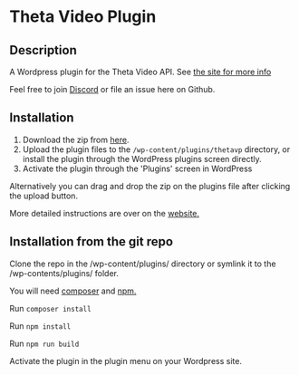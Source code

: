 # Theta Video Plugin 

## Description 
A Wordpress plugin for the Theta Video API. See [the site for more info](https://thetavideoplugin.com/)

Feel free to join [Discord](https://discord.gg/hArCMR9mky) or file an issue here on Github.

## Installation 

1. Download the zip from [here](https://github.com/thetavideoplugin/thetavideoplugin/releases/tag/V0.0.1). 
2. Upload the plugin files to the `/wp-content/plugins/thetavp` directory, or install the plugin through the WordPress
   plugins screen directly.
3. Activate the plugin through the 'Plugins' screen in WordPress

Alternatively you can drag and drop the zip on the plugins file after clicking the upload button.

More detailed instructions are over on the [website.](https://thetavideoplugin.com/)

## Installation from the git repo 
Clone the repo in the /wp-content/plugins/ directory or symlink it to the /wp-contents/plugins/ folder.

You will need [composer](https://getcomposer.org/doc/00-intro.md) and [npm.](https://docs.npmjs.com/downloading-and-installing-node-js-and-npm)


Run `composer install`

Run `npm install`

Run `npm run build`

Activate the plugin in the plugin menu on your Wordpress site. 
